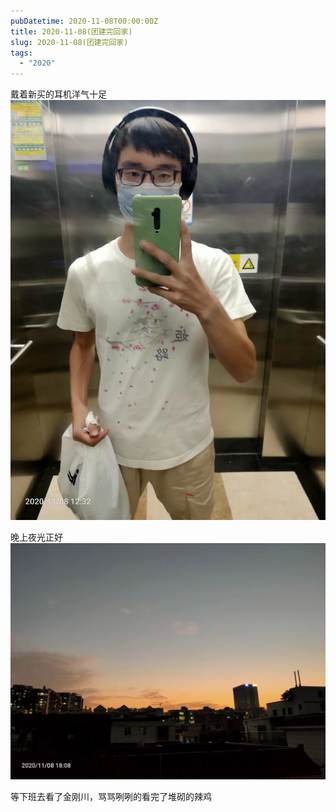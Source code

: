 ```yaml
---
pubDatetime: 2020-11-08T00:00:00Z
title: 2020-11-08(团建完回家)
slug: 2020-11-08(团建完回家)
tags:
  - "2020"
---
```


戴着新买的耳机洋气十足
![](../../img/6904315-0c55784f5b8b648c.jpg)

晚上夜光正好
![](../../img/6904315-3191e47ba726edac.jpg)

等下班去看了金刚川，骂骂咧咧的看完了堆砌的辣鸡
